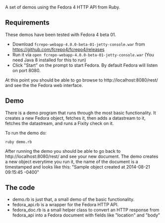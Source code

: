 A set of demos using the Fedora 4 HTTP API from Ruby.

Requirements
------------
These demos have been tested with Fedora 4 beta 01. 

* Download `fcrepo-webapp-4.0.0-beta-01-jetty-console.war` from https://github.com/fcrepo4/fcrepo4/releases
* Run it via `open fcrepo-webapp-4.0.0-beta-01-jetty-console.war` (You need Java 8 installed for this to run)
* Click "Start" on the prompt to start Fedora. By default Fedora will listen on port 8080. 

At this point you should be able to go browse to http://localhost:8080/rest/ and see the the Fedora web interface.

Demo
----
There is a demo program that runs through the most basic functionality. It creates a new Fedora object, fetches it, then adds a datastream to it, fetches the datastream, and runs a Fixity check on it.

To run the demo do:

	ruby demo.rb

After running the demo you should be able to go back to http://localhost:8080/rest/ and see your new document. The demo creates a new object everytime you run it, the name of the document is a timestamped and looks like this: "Sample object created at 2014-08-21 09:15:45 -0400"


The code
--------
* demo.rb is just that, a small demo of the basic functionality.
* fedora_api.rb is a wrapper for the Fedora HTTP API.
* fedora_doc.rb is a small helper class to convert an HTTP response from fedora_api into a Fedora document with fields like "location" and "body"



